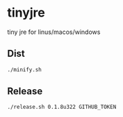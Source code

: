 # tinyjre
tiny jre for linus/macos/windows

## Dist
```sh
./minify.sh
```

## Release
```sh
./release.sh 0.1.8u322 GITHUB_TOKEN
```